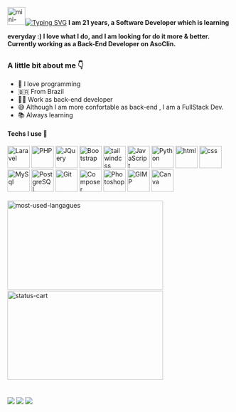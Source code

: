 <div style="display:inline-flex; align-items:center;">

<img alt="mini-guy-playing-guitar" width="40" src="https://i11.photobucket.com/albums/a168/evelynregly/minigifs/0513m_013.gif"/><a href="https://git.io/typing-svg"><img src="https://readme-typing-svg.demolab.com?font=Calibri&weight=900&size=28&duration=1000&pause=946&color=FBF1C7&width=546&lines=I'm+a+Software+Developer;Back-end+%26+Front-end;But+actually%2C+I'm+more+into+backend+%3A);Welcome!" alt="Typing SVG" /></a>

  </div>
  <b>
    I am 21 years, a Software Developer which is learning everyday :) I love what I do, and I am looking for do it more & better.<br>
    Currently working as a Back-End Developer on AsoClin.
  </b>
  
  ##
  
  ### A little bit about me 👇
  <ul>
    <li>💌 I love programming</li>
    <li>🇧🇷 From Brazil</li>
    <li>👨‍💻 Work as back-end developer</li>
    <li>😅 Although I am more confortable as back-end , I am a FullStack Dev.</li>
    <li>📚 Always learning</li>
  </ul>

  <div>
    <h4>Techs I use 🤖</h4>
    <img height="50"  alt="Laravel" src="https://cdn.jsdelivr.net/gh/devicons/devicon/icons/laravel/laravel-plain-wordmark.svg"/>
    <img height="50" alt="PHP" src="https://cdn.jsdelivr.net/gh/devicons/devicon/icons/php/php-plain.svg"/>
    <img height="50" alt="JQuery" src="https://cdn.jsdelivr.net/gh/devicons/devicon/icons/jquery/jquery-original.svg"/>
    <img height="50"  alt="Bootstrap" src="https://cdn.jsdelivr.net/gh/devicons/devicon/icons/bootstrap/bootstrap-plain.svg"/>
    <img height="50"  alt="tailwindcss" src="https://cdn.jsdelivr.net/gh/devicons/devicon/icons/tailwindcss/tailwindcss-plain.svg"/>
    <img height="50"  alt="JavaScript" src="https://cdn.jsdelivr.net/gh/devicons/devicon/icons/javascript/javascript-plain.svg"/>
    <img height="50"  alt="Python" src="https://cdn.jsdelivr.net/gh/devicons/devicon/icons/python/python-original.svg"/>
    <img height="50" alt="html" src="https://cdn.jsdelivr.net/gh/devicons/devicon/icons/html5/html5-original.svg" />
    <img height="50" alt="css" src="https://cdn.jsdelivr.net/gh/devicons/devicon/icons/css3/css3-original.svg" />
    <img height="50"  alt="MySql" src="https://cdn.jsdelivr.net/gh/devicons/devicon/icons/mysql/mysql-original.svg"/>
    <img height="50"  alt="PostgreSQL" src="https://cdn.jsdelivr.net/gh/devicons/devicon/icons/postgresql/postgresql-plain.svg"/>
    <img height="50"  alt="Git" src="https://cdn.jsdelivr.net/gh/devicons/devicon/icons/git/git-original.svg"/>
    <img height="50"  alt="Composer" src="https://cdn.jsdelivr.net/gh/devicons/devicon/icons/composer/composer-original.svg"/>
    <img height="50"  alt="Photoshop" src="https://cdn.jsdelivr.net/gh/devicons/devicon/icons/photoshop/photoshop-plain.svg"/>
    <img height="50" alt="GIMP"  src="https://cdn.jsdelivr.net/gh/devicons/devicon/icons/gimp/gimp-plain.svg"/>
    <img height="50" alt="Canva" src="https://cdn.jsdelivr.net/gh/devicons/devicon/icons/canva/canva-original.svg"/>
  </div><br>

  <div style="display:inline">
    <img src="https://github-readme-stats.vercel.app/api/top-langs/?username=vdanviel&theme=gruvbox_light&layout=compact" alt="most-used-langagues" width="350" height="200">&nbsp;&nbsp;&nbsp;
    <img src="https://github-readme-stats.vercel.app/api?username=anuraghazra&theme=gruvbox_light" alt="status-cart" width="350" height="200">
  </div>
  
  #
  
  <div> 
    <a href="https://www.instagram.com/danv.dev/" target="_blank"><img src="https://img.shields.io/badge/-Instagram-%23E4405F?style=for-the-badge&logo=instagram&logoColor=white" target="_blank"></a>
    <a href = "mailto:victordn.araujo@gmail.com"><img src="https://img.shields.io/badge/-Gmail-%23333?style=for-the-badge&logo=gmail&logoColor=white" target="_blank"></a>
    <a href="https://www.linkedin.com/in/victor-daniel-b0a5a4214/" target="_blank"><img src="https://img.shields.io/badge/LinkedIn-0077B5?style=for-the-badge&logo=linkedin&logoColor=white" target="_blank"></a>
   </div>


